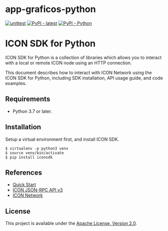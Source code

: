 # app-graficos-python

[![unittest](https://img.shields.io/github/workflow/status/icon-project/icon-sdk-python/unittest%20and%20publish%20to%20pypi/master?label=unittest&logo=github)](https://github.com/icon-project/icon-sdk-python/actions/workflows/iconsdk-workflow.yml)
[![PyPI - latest](https://img.shields.io/pypi/v/iconsdk?label=latest&logo=pypi)](https://pypi.org/project/iconsdk)
[![PyPI - Python](https://img.shields.io/pypi/pyversions/iconsdk?logo=pypi)](https://pypi.org/project/iconsdk)

# ICON SDK for Python

ICON SDK for Python is a collection of libraries which allows you to interact with a local or remote ICON node using an HTTP connection.

This document describes how to interact with ICON Network using the ICON SDK for Python, including SDK installation, API usage guide, and code examples.

## Requirements

- Python 3.7 or later.

## Installation

Setup a virtual environment first, and install ICON SDK.

```shell
$ virtualenv -p python3 venv
$ source venv/bin/activate
$ pip install iconsdk
```



## References

- [Quick Start]
- [ICON JSON-RPC API v3]
- [ICON Network]

[Quick Start]: quickstart
[ICON JSON-RPC API v3]: https://www.icondev.io/docs/icon-json-rpc-v3
[ICON Network]: https://www.icondev.io/docs/the-icon-network

## License

This project is available under the [Apache License, Version 2.0](http://www.apache.org/licenses/LICENSE-2.0).
